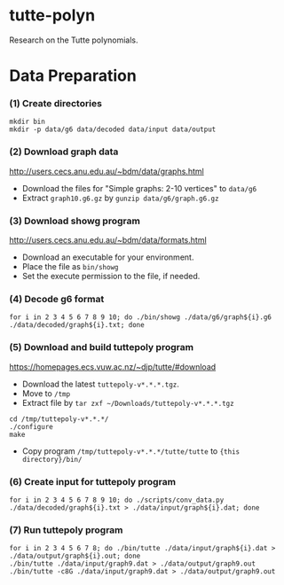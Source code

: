 # tutte-polyn
Research on the Tutte polynomials.




# Data Preparation

### (1) Create directories

```
mkdir bin
mkdir -p data/g6 data/decoded data/input data/output
```

### (2) Download graph data

http://users.cecs.anu.edu.au/~bdm/data/graphs.html

- Download the files for "Simple graphs: 2-10 vertices" to `data/g6`
- Extract `graph10.g6.gz` by `gunzip data/g6/graph.g6.gz`

### (3) Download **showg** program

http://users.cecs.anu.edu.au/~bdm/data/formats.html

- Download an executable for your environment.
- Place the file as `bin/showg`
- Set the execute permission to the file, if needed.

### (4) Decode g6 format

```
for i in 2 3 4 5 6 7 8 9 10; do ./bin/showg ./data/g6/graph${i}.g6 ./data/decoded/graph${i}.txt; done
```

### (5) Download and build **tuttepoly** program

https://homepages.ecs.vuw.ac.nz/~djp/tutte/#download

- Download the latest `tuttepoly-v*.*.*.tgz`.
- Move to `/tmp`
- Extract file by `tar zxf ~/Downloads/tuttepoly-v*.*.*.tgz`

```
cd /tmp/tuttepoly-v*.*.*/
./configure
make
```

- Copy program `/tmp/tuttepoly-v*.*.*/tutte/tutte` to `{this directory}/bin/`

### (6) Create input for **tuttepoly** program

```
for i in 2 3 4 5 6 7 8 9 10; do ./scripts/conv_data.py ./data/decoded/graph${i}.txt > ./data/input/graph${i}.dat; done
```

### (7) Run **tuttepoly** program

```
for i in 2 3 4 5 6 7 8; do ./bin/tutte ./data/input/graph${i}.dat > ./data/output/graph${i}.out; done
./bin/tutte ./data/input/graph9.dat > ./data/output/graph9.out
./bin/tutte -c8G ./data/input/graph9.dat > ./data/output/graph9.out
```

